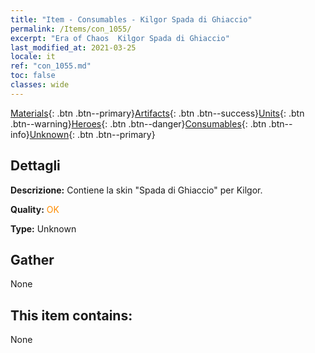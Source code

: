 ```yaml
---
title: "Item - Consumables - Kilgor Spada di Ghiaccio"
permalink: /Items/con_1055/
excerpt: "Era of Chaos  Kilgor Spada di Ghiaccio"
last_modified_at: 2021-03-25
locale: it
ref: "con_1055.md"
toc: false
classes: wide
---
```

 [Materials](/it/Items/){: .btn .btn--primary}[Artifacts](/it/Items/Artifacts/){: .btn .btn--success}[Units](/it/Items/Units/){: .btn .btn--warning}[Heroes](/it/Items/Heroes/){: .btn .btn--danger}[Consumables](/it/Items/Consumables/){: .btn .btn--info}[Unknown](/it/Items/Unknown/){: .btn .btn--primary}

## Dettagli
 **Descrizione:** Contiene la skin \"Spada di Ghiaccio\" per Kilgor.

 **Quality:** <span style="color: #FF8C00">OK</span>

 **Type:** Unknown

## Gather

  None

## This item contains:

  None

